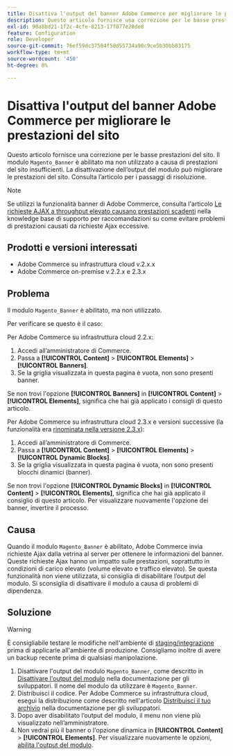 ```yaml
---
title: Disattiva l'output del banner Adobe Commerce per migliorare le prestazioni del sito
description: Questo articolo fornisce una correzione per le basse prestazioni del sito. Le basse prestazioni del sito possono essere causate dal modulo "Magento_Banner" che viene attivato ma non utilizzato. La disattivazione dell’output del modulo può migliorare le prestazioni del sito. Consulta l’articolo per i passaggi di risoluzione.
exl-id: 90a8bd21-1f2c-4cfe-8213-17f877e20de8
feature: Configuration
role: Developer
source-git-commit: 76ef59dc37504f50d55734a90c9ce5b30bb83175
workflow-type: tm+mt
source-wordcount: '450'
ht-degree: 0%

---
```


# Disattiva l&#39;output del banner Adobe Commerce per migliorare le prestazioni del sito

Questo articolo fornisce una correzione per le basse prestazioni del sito. Il modulo `Magento_Banner` è abilitato ma non utilizzato a causa di prestazioni del sito insufficienti. La disattivazione dell’output del modulo può migliorare le prestazioni del sito. Consulta l’articolo per i passaggi di risoluzione.

>[!NOTE]
>
>Se utilizzi la funzionalità banner di Adobe Commerce, consulta l&#39;articolo [Le richieste AJAX a throughput elevato causano prestazioni scadenti](/help/troubleshooting/miscellaneous/high-throughput-ajax-requests-cause-poor-performance.md) nella knowledge base di supporto per raccomandazioni su come evitare problemi di prestazioni causati da richieste Ajax eccessive.

## Prodotti e versioni interessati

* Adobe Commerce su infrastruttura cloud v.2.x.x
* Adobe Commerce on-premise v.2.2.x e 2.3.x

## Problema

Il modulo `Magento_Banner` è abilitato, ma non utilizzato.

Per verificare se questo è il caso:

Per Adobe Commerce su infrastruttura cloud 2.2.x:

1. Accedi all’amministratore di Commerce.
1. Passa a **[!UICONTROL Content]** > **[!UICONTROL Elements]** > **[!UICONTROL Banners]**.
1. Se la griglia visualizzata in questa pagina è vuota, non sono presenti banner.

Se non trovi l&#39;opzione **[!UICONTROL Banners]** in **[!UICONTROL Content]** > **[!UICONTROL Elements]**, significa che hai già applicato i consigli di questo articolo.

Per Adobe Commerce su infrastruttura cloud 2.3.x e versioni successive (la funzionalità era [rinominata nella versione 2.3.x](https://commerce-docs.github.io/devdocs-archive/2.3/guides/v2.3/release-notes/ReleaseNotes2.3.0Commerce.html#banner-now-dynamic-block)):

1. Accedi all’amministratore di Commerce.
1. Passa a **[!UICONTROL Content]** > **[!UICONTROL Elements]** > **[!UICONTROL Dynamic Blocks]**.
1. Se la griglia visualizzata in questa pagina è vuota, non sono presenti blocchi dinamici (banner).

Se non trovi l&#39;opzione **[!UICONTROL Dynamic Blocks]** in **[!UICONTROL Content]** > **[!UICONTROL Elements]**, significa che hai già applicato il consiglio di questo articolo. Per visualizzare nuovamente l&#39;opzione dei banner, invertire il processo.

## Causa

Quando il modulo `Magento_Banner` è abilitato, Adobe Commerce invia richieste Ajax dalla vetrina al server per ottenere le informazioni del banner. Queste richieste Ajax hanno un impatto sulle prestazioni, soprattutto in condizioni di carico elevato (volume elevato e traffico elevato). Se questa funzionalità non viene utilizzata, si consiglia di disabilitare l’output del modulo. Si sconsiglia di disattivare il modulo a causa di problemi di dipendenza.

## Soluzione

>[!WARNING]
>
>È consigliabile testare le modifiche nell&#39;ambiente di [staging/integrazione](/help/announcements/adobe-commerce-announcements/integration-environment-enhancement-request-pro-and-starter.md) prima di applicarle all&#39;ambiente di produzione. Consigliamo inoltre di avere un backup recente prima di qualsiasi manipolazione.

1. Disattivare l&#39;output del modulo `Magento_Banner`, come descritto in [Disattivare l&#39;output del modulo](https://experienceleague.adobe.com/en/docs/commerce-operations/configuration-guide/files/disable-module-output) nella documentazione per gli sviluppatori. Il nome del modulo da utilizzare è `Magento_Banner`.
1. Distribuisci il codice. Per Adobe Commerce su infrastruttura cloud, esegui la distribuzione come descritto nell&#39;articolo [Distribuisci il tuo archivio](https://experienceleague.adobe.com/en/docs/commerce-cloud-service/user-guide/develop/deploy/staging-production) nella documentazione per gli sviluppatori.
1. Dopo aver disabilitato l’output del modulo, il menu non viene più visualizzato nell’amministratore.
1. Non vedrai più il banner o l&#39;opzione dinamica in **[!UICONTROL Content]** > **[!UICONTROL Elements]**. Per visualizzare nuovamente le opzioni, [abilita l&#39;output del modulo](https://experienceleague.adobe.com/en/docs/commerce-operations/configuration-guide/files/disable-module-output?lang=en#disable-module-output-in-a-simple-deployment).

